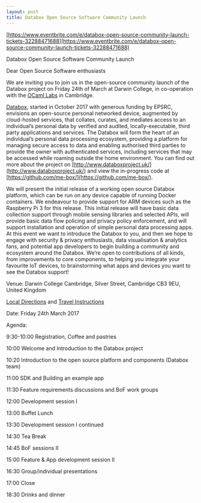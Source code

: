 ```yaml
---
layout: post
title: Databox Open Source Software Community Launch
---
```


[https://www.eventbrite.com/e/databox-open-source-community-launch-tickets-32288471688](https://www.eventbrite.com/e/databox-open-source-community-launch-tickets-32288471688)

Databox Open Source Software Community Launch

Dear Open Source Software enthusiasts

We are inviting you to join us in the open-source community launch of the Databox project on Friday 24th of March at Darwin College, in co-operation with the [OCaml Labs](http://www.cl.cam.ac.uk/projects/ocamllabs/) in Cambridge.

[Databox](http://www.databoxproject.uk/), started in October 2017 with generous funding by EPSRC, envisions an open-source personal networked device, augmented by cloud-hosted services, that collates, curates, and mediates access to an individual’s personal data by verified and audited, locally-executable, third party applications and services. The Databox will form the heart of an individual’s personal data processing ecosystem, providing a platform for managing secure access to data and enabling authorised third parties to provide the owner with authenticated services, including services that may be accessed while roaming outside the home environment. You can find out more about the project on [http://www.databoxproject.uk/](http://www.databoxproject.uk/) and view the in-progress code at [https://github.com/me-box/](https://github.com/me-box/).

We will present the initial release of a working open source Databox platform, which can be run on any device capable of running Docker containers. We endeavour to provide support for ARM devices such as the Raspberry Pi 3 for this release. This initial release will have basic data collection support through mobile sensing libraries and selected APIs, will provide basic data flow policing and privacy policy enforcement, and will support installation and operation of simple personal data processing apps. At this event we want to introduce the Databox to you, and then we hope to engage with security & privacy enthusiasts, data visualisation & analytics fans, and potential app developers to begin building a community and ecosystem around the Databox. We’re open to contributions of all kinds, from improvements to core components, to helping you integrate your favourite IoT devices, to brainstorming what apps and devices you want to see the Databox support!

Venue: Darwin College Cambridge, Silver Street, Cambridge CB3 9EU, United Kingdom

[Local Directions](https://www.darwin.cam.ac.uk/directions) and [Travel Instructions](https://www.darwin.cam.ac.uk/travel-instructions)

 

Date: Friday 24th  March 2017

Agenda:

9:30-10:00 Registration, Coffee and pastries

10:00  Welcome and Introduction to the Databox project

10:20 Introduction to the open source platform and components (Databox team)

11:00 SDK and Building an example app

11:30 Feature requirements discussions and BoF work groups

12:00 Development session I

13:00 Buffet Lunch

13:30 Development session I continued

14:30 Tea Break

14:45 BoF sessions II

15:00 Feature & App development session II

16:30 Group/individual presentations

17:00 Close

18:30 Drinks and dinner
